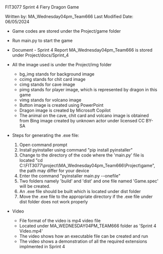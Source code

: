 FIT3077 Sprint 4
Fiery Dragon Game 

Written by: MA_Wednesday04pm_Team666
Last Modified Date: 06/05/2024

- Game codes are stored under the Project/game folder
- Run main.py to start the game
- Document - Sprint 4 Report MA_Wednesday04pm_Team666 is stored under Project/docs/Sprint_4
- All the image used is under the Project/img folder
    - bg_img stands for background image
    - ccimg stands for chit card image
    - cimg stands for cave image
    - pimg stands for player image, which is represented by dragon in this game
    - vimg stands for volcano image
    - Button image is created using PowerPoint
    - Dragon image is created by Microsoft Copilot
    - The animal on the cave, chit card and volcano image is obtained from Bing image created by unknown actor under 
      licensed CC BY-SA

- Steps for generating the .exe file:
  1. Open command prompt
  2. Install pyinstaller using command "pip install pyinstaller"
  3. Change to the directory of the code where the 'main.py' file is located "cd C:\FIT3077\project\MA_Wednesday04pm_Team666\Project\game", the path may differ for your device
  4. Enter the command "pyinstaller main.py --onefile"
  5. Two folders namely 'build' and 'dist' and one file named 'Game.spec' will be created.
  6. An .exe file should be built which is located under dist folder
  7. Move the .exe file to the appropriate directory if the .exe file under dist folder does not work properly

- Video
  - File format of the video is mp4 video file
  - Located under MA_WEDNESDAY04PM_TEAM666 folder as 'Sprint 4 Video.mp4'
  - The video shows how an executable file can be created and run
  - The video shows a demonstration of all the required extensions implmented in Sprint 4